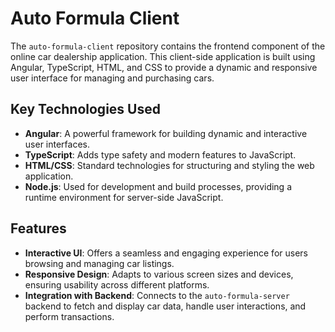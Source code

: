 # Auto Formula Client

The `auto-formula-client` repository contains the frontend component of the online car dealership application. This client-side application is built using Angular, TypeScript, HTML, and CSS to provide a dynamic and responsive user interface for managing and purchasing cars.

## Key Technologies Used

- **Angular**: A powerful framework for building dynamic and interactive user interfaces.
- **TypeScript**: Adds type safety and modern features to JavaScript.
- **HTML/CSS**: Standard technologies for structuring and styling the web application.
- **Node.js**: Used for development and build processes, providing a runtime environment for server-side JavaScript.

## Features

- **Interactive UI**: Offers a seamless and engaging experience for users browsing and managing car listings.
- **Responsive Design**: Adapts to various screen sizes and devices, ensuring usability across different platforms.
- **Integration with Backend**: Connects to the `auto-formula-server` backend to fetch and display car data, handle user interactions, and perform transactions.
